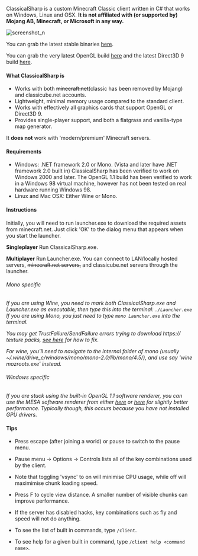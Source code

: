 ClassicalSharp is a custom Minecraft Classic client written in C# that works on Windows, Linux and OSX.
**It is not affiliated with (or supported by) Mojang AB, Minecraft, or Microsoft in any way.**

![screenshot_n](http://i.imgur.com/FCiwl27.png)


You can grab the latest stable binaries [here](https://github.com/UnknownShadow200/ClassicalSharp/releases).

You can grab the very latest OpenGL build [here](http://cs.classicube.net/latest.zip) and the latest Direct3D 9 build [here](http://cs.classicube.net/latest.DirectX.zip).

#### What ClassicalSharp is
* Works with both ~~minecraft.net~~(classic has been removed by Mojang) and classicube.net accounts.
* Lightweight, minimal memory usage compared to the standard client.
* Works with effectively all graphics cards that support OpenGL or Direct3D 9.
* Provides single-player support, and both a flatgrass and vanilla-type map generator.

It **does not** work with 'modern/premium' Minecraft servers.

#### Requirements
* Windows: .NET framework 2.0 or Mono. (Vista and later have .NET framework 2.0 built in)
ClassicalSharp has been verified to work on Windows 2000 and later. The OpenGL 1.1 build has been verified to work in a Windows 98 virtual machine, however has not been tested on real hardware running Windows 98.
* Linux and Mac OSX: Either Wine or Mono.

#### Instructions
Initially, you will need to run launcher.exe to download the required assets from minecraft.net. 
Just click 'OK' to the dialog menu that appears when you start the launcher.

**Singleplayer**
Run ClassicalSharp.exe.

**Multiplayer**
Run Launcher.exe. You can connect to LAN/locally hosted servers, ~~minecraft.net servers,~~ and classicube.net servers through the launcher.

###### *Mono specific*
*If you are using Wine, you need to mark both ClassicalSharp.exe and Launcher.exe as executable, then type this into the terminal: `./Launcher.exe`
If you are using Mono, you just need to type `mono Launcher.exe` into the terminal.*

*You may get TrustFailure/SendFailure errors trying to download https:// texture packs, [see here](https://github.com/duplicati/duplicati/wiki/SSL-TLS-support-in-Mono) for how to fix.*

*For wine, you'll need to navigate to the internal folder of mono (usually ~/.wine/drive_c/windows/mono/mono-2.0/lib/mono/4.5/), and use say 'wine mozroots.exe' instead.*

###### *Windows specific*
*If you are stuck using the built-in OpenGL 1.1 software renderer, you can use the MESA software renderer from either [here](http://download.qt.io/development_releases/prebuilt/llvmpipe/windows/) or [here](https://wiki.qt.io/Cross_compiling_Mesa_for_Windows) for slightly better performance. Typically though, this occurs because you have not installed GPU drivers.*

#### Tips
* Press escape (after joining a world) or pause to switch to the pause menu.
* Pause menu -> Options -> Controls lists all of the key combinations used by the client. 
* Note that toggling 'vsync' to on will minimise CPU usage, while off will maximimise chunk loading speed.
* Press F to cycle view distance. A smaller number of visible chunks can improve performance.

* If the server has disabled hacks, key combinations such as fly and speed will not do anything.
* To see the list of built in commands, type `/client`.
* To see help for a given built in command, type `/client help <command name>`.